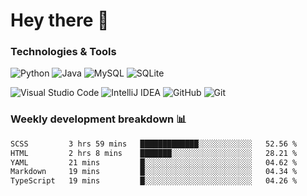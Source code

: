 # Hey there 👋

### Technologies & Tools

![Python](https://img.shields.io/badge/python-3670A0?style=for-the-badge&logo=python&logoColor=ffdd54)
![Java](https://img.shields.io/badge/java-%23ED8B00.svg?style=for-the-badge&logo=openjdk&logoColor=white)
![MySQL](https://img.shields.io/badge/mysql-4479A1.svg?style=for-the-badge&logo=mysql&logoColor=white)
![SQLite](https://img.shields.io/badge/sqlite-%2307405e.svg?style=for-the-badge&logo=sqlite&logoColor=white)

![Visual Studio Code](https://img.shields.io/badge/Visual%20Studio%20Code-0078d7.svg?style=for-the-badge&logo=visual-studio-code&logoColor=white)
![IntelliJ IDEA](https://img.shields.io/badge/IntelliJIDEA-000000.svg?style=for-the-badge&logo=intellij-idea&logoColor=white)
![GitHub](https://img.shields.io/badge/github-%23121011.svg?style=for-the-badge&logo=github&logoColor=white)
![Git](https://img.shields.io/badge/git-%23F05033.svg?style=for-the-badge&logo=git&logoColor=white)

### Weekly development breakdown 📊
<!--START_SECTION:waka-->

```txt
SCSS         3 hrs 59 mins   █████████████░░░░░░░░░░░░   52.56 %
HTML         2 hrs 8 mins    ███████░░░░░░░░░░░░░░░░░░   28.21 %
YAML         21 mins         █░░░░░░░░░░░░░░░░░░░░░░░░   04.62 %
Markdown     19 mins         █░░░░░░░░░░░░░░░░░░░░░░░░   04.34 %
TypeScript   19 mins         █░░░░░░░░░░░░░░░░░░░░░░░░   04.26 %
```

<!--END_SECTION:waka-->
